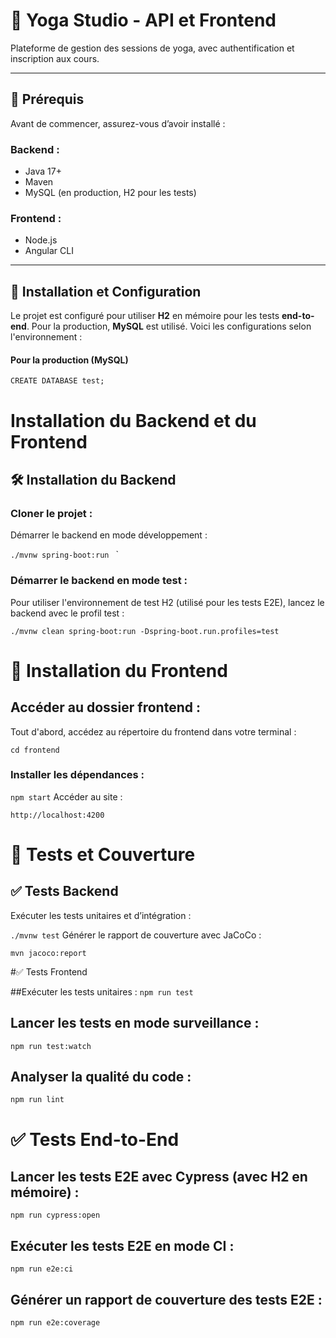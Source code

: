 # 🧘 Yoga Studio - API et Frontend

Plateforme de gestion des sessions de yoga, avec authentification et inscription aux cours.

---

## 📌 Prérequis

Avant de commencer, assurez-vous d’avoir installé :

### Backend :
- Java 17+
- Maven
- MySQL (en production, H2 pour les tests)

### Frontend :
- Node.js
- Angular CLI


---

## 🚀 Installation et Configuration

Le projet est configuré pour utiliser **H2** en mémoire pour les tests **end-to-end**. Pour la production, **MySQL** est utilisé. Voici les configurations selon l'environnement :

#### Pour la production (MySQL)

```
CREATE DATABASE test;
```
# Installation du Backend et du Frontend

## 🛠 Installation du Backend

### Cloner le projet :
Démarrer le backend en mode développement :

`./mvnw spring-boot:run
`
`
### Démarrer le backend en mode test :
Pour utiliser l'environnement de test H2 (utilisé pour les tests E2E), lancez le backend avec le profil test :

`
./mvnw clean spring-boot:run -Dspring-boot.run.profiles=test
`


# 🎨 Installation du Frontend

## Accéder au dossier frontend :
Tout d'abord, accédez au répertoire du frontend dans votre terminal :

```
cd frontend
```

### Installer les dépendances :

`npm start`
Accéder au site :

`http://localhost:4200`

# 🧪 Tests et Couverture

## ✅ Tests Backend
Exécuter les tests unitaires et d’intégration :

`./mvnw test`
Générer le rapport de couverture avec JaCoCo :


`mvn jacoco:report`


#✅ Tests Frontend

##Exécuter les tests unitaires :
`npm run test`

## Lancer les tests en mode surveillance :
`npm run test:watch`

## Analyser la qualité du code :
`npm run lint`

# ✅ Tests End-to-End
## Lancer les tests E2E avec Cypress (avec H2 en mémoire) :
`npm run cypress:open`


## Exécuter les tests E2E en mode CI :
`npm run e2e:ci`

## Générer un rapport de couverture des tests E2E :

`npm run e2e:coverage`

